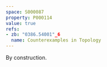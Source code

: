 ```yaml
---
space: S000087
property: P000114
value: true
refs:
- zb: "0386.54001"_6
  name: Counterexamples in Topology
---
```


By construction.

